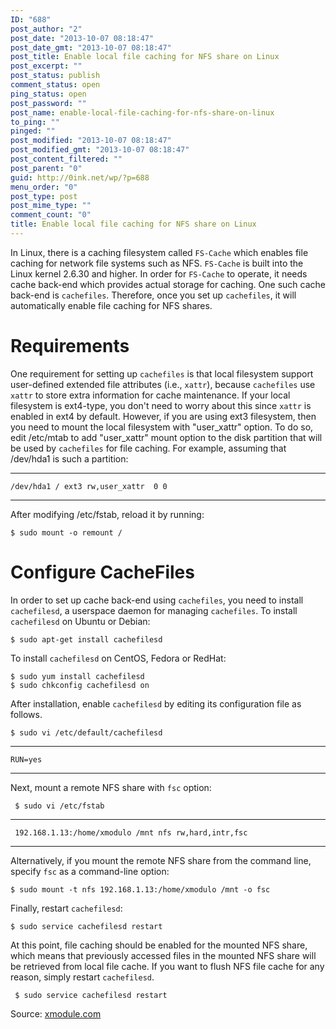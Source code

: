 ```yaml
---
ID: "688"
post_author: "2"
post_date: "2013-10-07 08:18:47"
post_date_gmt: "2013-10-07 08:18:47"
post_title: Enable local file caching for NFS share on Linux
post_excerpt: ""
post_status: publish
comment_status: open
ping_status: open
post_password: ""
post_name: enable-local-file-caching-for-nfs-share-on-linux
to_ping: ""
pinged: ""
post_modified: "2013-10-07 08:18:47"
post_modified_gmt: "2013-10-07 08:18:47"
post_content_filtered: ""
post_parent: "0"
guid: http://0ink.net/wp/?p=688
menu_order: "0"
post_type: post
post_mime_type: ""
comment_count: "0"
title: Enable local file caching for NFS share on Linux
---
```


In Linux, there is a caching filesystem called `FS-Cache` which enables
file caching for network file systems such as NFS. `FS-Cache` is built
into the Linux kernel 2.6.30 and higher. In order for `FS-Cache` to
operate, it needs cache back-end which provides actual storage for
caching. One such cache back-end is `cachefiles`. Therefore, once you
set up `cachefiles`, it will automatically enable file caching for NFS shares.

# Requirements

One requirement for setting up `cachefiles` is that local filesystem support user-defined extended file attributes (i.e., `xattr`), because `cachefiles` use `xattr` to store extra information for cache maintenance. If your local filesystem is ext4-type, you don't need to worry about this since `xattr` is enabled in ext4 by default. However, if you are using ext3 filesystem, then you need to mount the local filesystem with "user\_xattr" option. To do so, edit /etc/mtab to add "user\_xattr" mount option to the disk partition that will be used by `cachefiles` for file caching. For example, assuming that /dev/hda1 is such a partition:

* * *

```
/dev/hda1 / ext3 rw,user_xattr  0 0

```

* * *

After modifying /etc/fstab, reload it by running:

```
$ sudo mount -o remount / 

```

# Configure CacheFiles

In order to set up cache back-end using `cachefiles`, you need to install `cachefilesd`, a userspace daemon for managing `cachefiles`. To install `cachefilesd` on Ubuntu or Debian:

```
$ sudo apt-get install cachefilesd

```

To install `cachefilesd` on CentOS, Fedora or RedHat:

```
$ sudo yum install cachefilesd
$ sudo chkconfig cachefilesd on

```

After installation, enable `cachefilesd` by editing its configuration file as follows.

```
$ sudo vi /etc/default/cachefilesd

```

* * *

```
RUN=yes

```

* * *

Next, mount a remote NFS share with `fsc` option:

```
 $ sudo vi /etc/fstab

```

* * *

```
 192.168.1.13:/home/xmodulo /mnt nfs rw,hard,intr,fsc

```

* * *

Alternatively, if you mount the remote NFS share from the command line, specify `fsc` as a command-line option:

```
$ sudo mount -t nfs 192.168.1.13:/home/xmodulo /mnt -o fsc

```

Finally, restart `cachefilesd`:

```
$ sudo service cachefilesd restart

```

At this point, file caching should be enabled for the mounted NFS share, which means that previously accessed files in the mounted NFS share will be retrieved from local file cache. If you want to flush NFS file cache for any reason, simply restart `cachefilesd`.

```
 $ sudo service cachefilesd restart 

```

Source: [xmodule.com](http://xmodulo.com/2013/06/how-to-enable-local-file-caching-for-nfs-share-on-linux.html)
